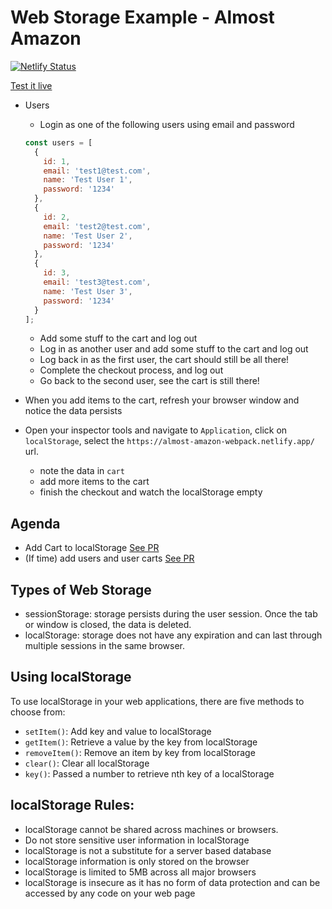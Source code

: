 # Web Storage Example - Almost Amazon
[![Netlify Status](https://api.netlify.com/api/v1/badges/7c25c6b9-19eb-4e96-b201-7ac5a2aa6b81/deploy-status)](https://app.netlify.com/sites/almost-amazon-webpack/deploys)

[Test it live](https://almost-amazon-webpack.netlify.app/)
- Users
  - Login as one of the following users using email and password
  
  ```javascript
  const users = [
    {
      id: 1,
      email: 'test1@test.com',
      name: 'Test User 1',
      password: '1234'
    },
    {
      id: 2,
      email: 'test2@test.com',
      name: 'Test User 2',
      password: '1234'
    },
    {
      id: 3,
      email: 'test3@test.com',
      name: 'Test User 3',
      password: '1234'
    }
  ];
  ```
   - Add some stuff to the cart and log out
   - Log in as another user and add some stuff to the cart and log out
   - Log back in as the first user, the cart should still be all there!
   - Complete the checkout process, and log out
   - Go back to the second user, see the cart is still there!

- When you add items to the cart, refresh your browser window and notice the data persists
- Open your inspector tools and navigate to `Application`, click on `localStorage`, select the `https://almost-amazon-webpack.netlify.app/` url.
  - note the data in `cart`
  - add more items to the cart
  - finish the checkout and watch the localStorage empty
  
## Agenda
- Add Cart to localStorage [See PR](https://github.com/nss-evening-cohort-13/almost-amazon-with-web-storage/pull/1/files)
- (If time) add users and user carts [See PR](https://github.com/nss-evening-cohort-13/almost-amazon-with-web-storage/pull/2/files)

## Types of Web Storage
- sessionStorage: storage persists during the user session. Once the tab or window is closed, the data is deleted. 
- localStorage: storage does not have any expiration and can last through multiple sessions in the same browser. 

## Using localStorage
To use localStorage in your web applications, there are five methods to choose from:
- `setItem()`: Add key and value to localStorage
- `getItem()`: Retrieve a value by the key from localStorage
- `removeItem()`: Remove an item by key from localStorage
- `clear()`: Clear all localStorage
- `key()`: Passed a number to retrieve nth key of a localStorage

## localStorage Rules:
- localStorage cannot be shared across machines or browsers. 
- Do not store sensitive user information in localStorage
- localStorage is not a substitute for a server based database
- localStorage information is only stored on the browser
- localStorage is limited to 5MB across all major browsers
- localStorage is insecure as it has no form of data protection and can be accessed by any code on your web page
